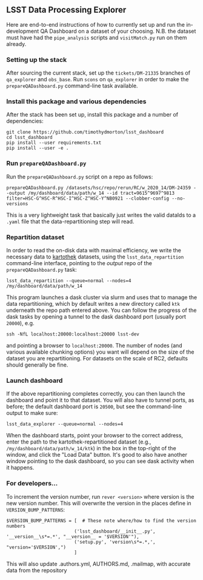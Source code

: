 ## LSST Data Processing Explorer

Here are end-to-end instructions of how to currently set up and run the in-development QA Dashboard on a dataset of your choosing.  N.B. the dataset must have had the `pipe_analysis` scripts and `visitMatch.py` run on them already.

### Setting up the stack

After sourcing the current stack, set up the `tickets/DM-21335` branches of `qa_explorer` and `obs_base`.  Run `scons` on `qa_explorer` in order to make the `prepareQADashboard.py` command-line task available.

### Install this package and various dependencies

After the stack has been set up, install this package and a number of dependencies:
```
git clone https://github.com/timothydmorton/lsst_dashboard
cd lsst_dashboard
pip install --user requirements.txt
pip install --user -e .
```

### Run `prepareQADashboard.py`

Run the `prepareQADashboard.py` script on a repo as follows:

```
prepareQADashboard.py /datasets/hsc/repo/rerun/RC/w_2020_14/DM-24359 --output /my/dashboard/data/path/w_14 --id tract=9615^9697^9813  filter=HSC-G^HSC-R^HSC-I^HSC-Z^HSC-Y^NB0921 --clobber-config --no-versions
```

This is a very lightweight task that basically just writes the valid dataIds to a `.yaml` file that the data-repartitioning step will read.

### Repartition dataset

In order to read the on-disk data with maximal efficiency, we write the necessary data to [kartothek](https://kartothek.readthedocs.io/en/latest/) datasets, using the `lsst_data_repartition` command-line interface, pointing to the *output* repo of the `prepareQADashboard.py` task:

```
lsst_data_repartition --queue=normal --nodes=4 /my/dashboard/data/path/w_14
```

This program launches a dask cluster via slurm and uses that to manage the data repartitioning, which by default writes a new directory called `ktk` underneath the repo path entered above.  You can follow the progress of the dask tasks by opening a tunnel to the dask dashboard port (usually port `20000`), e.g.

```
ssh -NfL localhost:20000:localhost:20000 lsst-dev
```

and pointing a browser to `localhost:20000`.  The number of nodes (and various available chunking options) you want will depend on the size of the dataset you are repartitioning.  For datasets on the scale of RC2, defaults should generally be fine.

### Launch dashboard

If the above repartitioning completes correctly, you can then launch the dashboard and point it to that dataset.  You will also have to tunnel ports, as before; the default dashboard port is `20500`, but see the command-line output to make sure:

```
lsst_data_explorer --queue=normal --nodes=4
```

When the dashboard starts, point your browser to the correct address, enter the path to the kartothek-repartitioned dataset (e.g., `/my/dashboard/data/path/w_14/ktk`) in the box in the top-right of the window, and click the "Load Data" button.  It's good to also have another window pointing to the dask dashboard, so you can see dask activity when it happens.


### For developers...
To increment the version number, run `rever <version>`
where version is the new version number. This will overwrite
the version in the places define in `VERSION_BUMP_PATTERNS`:
```
$VERSION_BUMP_PATTERNS = [  # These note where/how to find the version numbers
                         ('lsst_dashboard/__init__.py', '__version__\s*=.*', "__version__ = '$VERSION'"),
                         ('setup.py', 'version\s*=.*,', "version='$VERSION',")
                         ]
```

This will also update .authors.yml, AUTHORS.md, .mailmap, with accurate data from the repository
